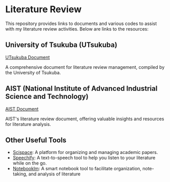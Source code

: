 # Literature Review

This repository provides links to documents and various codes to assist with my literature review activities. Below are links to the resources:

## University of Tsukuba (UTsukuba)
[UTsukuba Document](https://docs.google.com/document/d/1xnsZZRF2-UF7y16zgZRdrv-svIK9jXvXCLU_glibCq8/edit?usp=sharing)

A comprehensive document for literature review management, compiled by the University of Tsukuba.

## AIST (National Institute of Advanced Industrial Science and Technology)
[AIST Document](https://docs.google.com/document/d/1vq2MVDwCeLhUZAO6Jdb29P6eEM2PeNQea2kHGXblIdE/edit?usp=sharing)

AIST's literature review document, offering valuable insights and resources for literature analysis.

## Other Useful Tools

- [Scispace](https://typeset.io/): A platform for organizing and managing academic papers.
- [Speechify](https://app.speechify.com/): A text-to-speech tool to help you listen to your literature while on the go.
- [Notebooklm](https://notebooklm.google.com/): A smart notebook tool to facilitate organization, note-taking, and analysis of literature
